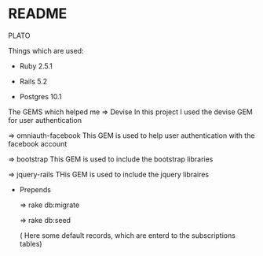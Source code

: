 # README

PLATO 

Things which are used:

* Ruby 2.5.1 

* Rails 5.2

* Postgres 10.1

The GEMS which helped me
 => Devise
  In this project I used the devise GEM for user authentication
  
  
 => omniauth-facebook
  This GEM is used to help user authentication with the facebook account
  
  
 => bootstrap
  This GEM is used to include the bootstrap libraries
  
  
 => jquery-rails
  THis GEM is used to include the jquery libraires
  

* Prepends

  => rake db:migrate
  
  => rake db:seed
  
    ( Here some default records, which are enterd to the subscriptions tables)

